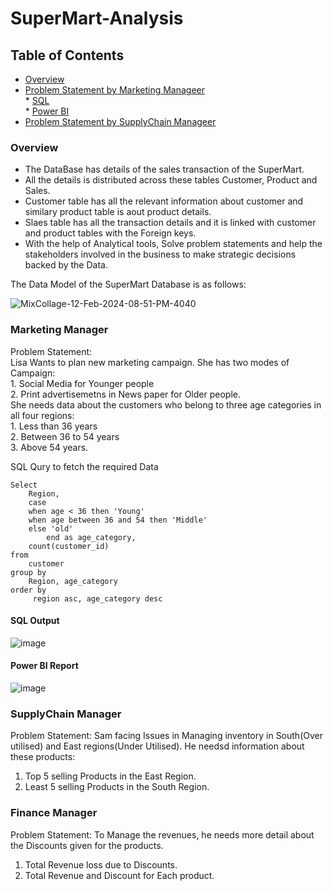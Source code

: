 # SuperMart-Analysis

## Table of Contents

  * [Overview](#overview)
  * [Problem Statement by Marketing Manageer](#marketing-manager)\
    	* [SQL](#sql-output)\
    	* [Power BI](#power-bi-report)
  * [Problem Statement by SupplyChain Manageer](#supplychain-manager)


### Overview

   * The DataBase has details of the sales transaction of the SuperMart.
   * All the details is distributed across these tables Customer, Product and Sales.
   * Customer table has all the relevant information about customer and similary product table is aout product details. 
   * Slaes table has all the transaction details and it is linked with customer and product tables with the Foreign keys.
   * With the help of Analytical tools, Solve problem statements and help the stakeholders involved in the business to make strategic decisions backed by the Data.
 
 The Data Model of the SuperMart Database is as follows:

![MixCollage-12-Feb-2024-08-51-PM-4040](https://github.com/varma-prasad/SuperMart-Analysis/assets/108605375/8f023d46-83ec-4ab1-91a7-da174e39fcd5)

### Marketing Manager

Problem Statement:\
	Lisa Wants to plan new marketing campaign. She has two modes of Campaign:\
        1. Social Media for Younger people\
        2. Print advertisemetns in News paper for Older people.\
     	She needs data about the customers who belong to three age categories in all four regions:\
        1. Less than 36 years\
        2. Between 36 to 54 years\
        3. Above 54 years.

SQL Qury to fetch the required Data

```
Select
	Region, 
	case 
	when age < 36 then 'Young'
	when age between 36 and 54 then 'Middle'
	else 'old' 
       	end as age_category, 
	count(customer_id)
from
	customer
group by
	Region, age_category
order by
	 region asc, age_category desc
```
#### SQL Output

![image](https://github.com/varma-prasad/SuperMart-Analysis/assets/108605375/8bf4ce68-5d5f-4ba4-a28d-047d429f4228)

#### Power BI Report

![image](https://github.com/varma-prasad/SuperMart-Analysis/assets/108605375/c4d7636d-7df2-4e8f-b875-9f4710ed0ffb) 

### SupplyChain Manager

Problem Statement:
Sam facing Issues in Managing inventory in South(Over utilised) and East regions(Under Utilised). He needsd information about these products:
1. Top 5 selling Products in the East Region.
2. Least 5 selling Products in the South Region.

### Finance Manager

Problem Statement:
To Manage the revenues, he needs more detail about the Discounts given for the products.
1. Total Revenue loss due to Discounts.
2. Total Revenue and Discount for Each product.

      

   
 
